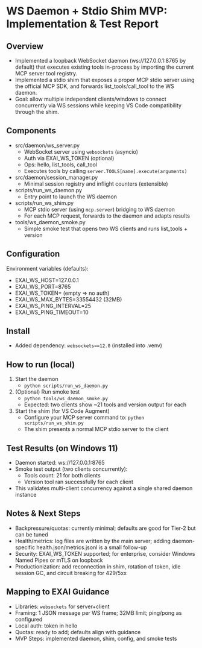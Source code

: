 # WS Daemon + Stdio Shim MVP: Implementation & Test Report

## Overview
- Implemented a loopback WebSocket daemon (ws://127.0.0.1:8765 by default) that executes existing tools in-process by importing the current MCP server tool registry.
- Implemented a stdio shim that exposes a proper MCP stdio server using the official MCP SDK, and forwards list_tools/call_tool to the WS daemon.
- Goal: allow multiple independent clients/windows to connect concurrently via WS sessions while keeping VS Code compatibility through the shim.

## Components
- src/daemon/ws_server.py
  - WebSocket server using `websockets` (asyncio)
  - Auth via EXAI_WS_TOKEN (optional)
  - Ops: hello, list_tools, call_tool
  - Executes tools by calling `server.TOOLS[name].execute(arguments)`
- src/daemon/session_manager.py
  - Minimal session registry and inflight counters (extensible)
- scripts/run_ws_daemon.py
  - Entry point to launch the WS daemon
- scripts/run_ws_shim.py
  - MCP stdio server (using `mcp.server`) bridging to WS daemon
  - For each MCP request, forwards to the daemon and adapts results
- tools/ws_daemon_smoke.py
  - Simple smoke test that opens two WS clients and runs list_tools + version

## Configuration
Environment variables (defaults):
- EXAI_WS_HOST=127.0.0.1
- EXAI_WS_PORT=8765
- EXAI_WS_TOKEN= (empty => no auth)
- EXAI_WS_MAX_BYTES=33554432 (32MB)
- EXAI_WS_PING_INTERVAL=25
- EXAI_WS_PING_TIMEOUT=10

## Install
- Added dependency: `websockets==12.0` (installed into .venv)

## How to run (local)
1) Start the daemon
   - `python scripts/run_ws_daemon.py`
2) (Optional) Run smoke test
   - `python tools/ws_daemon_smoke.py`
   - Expected: two clients show ~21 tools and version output for each
3) Start the shim (for VS Code Augment)
   - Configure your MCP server command to: `python scripts/run_ws_shim.py`
   - The shim presents a normal MCP stdio server to the client

## Test Results (on Windows 11)
- Daemon started: ws://127.0.0.1:8765
- Smoke test output (two clients concurrently):
  - Tools count: 21 for both clients
  - Version tool ran successfully for each client
- This validates multi-client concurrency against a single shared daemon instance

## Notes & Next Steps
- Backpressure/quotas: currently minimal; defaults are good for Tier-2 but can be tuned
- Health/metrics: log files are written by the main server; adding daemon-specific health.json/metrics.jsonl is a small follow-up
- Security: EXAI_WS_TOKEN supported; for enterprise, consider Windows Named Pipes or mTLS on loopback
- Productionization: add reconnection in shim, rotation of token, idle session GC, and circuit breaking for 429/5xx

## Mapping to EXAI Guidance
- Libraries: `websockets` for server+client
- Framing: 1 JSON message per WS frame; 32MB limit; ping/pong as configured
- Local auth: token in hello
- Quotas: ready to add; defaults align with guidance
- MVP Steps: implemented daemon, shim, config, and smoke tests

